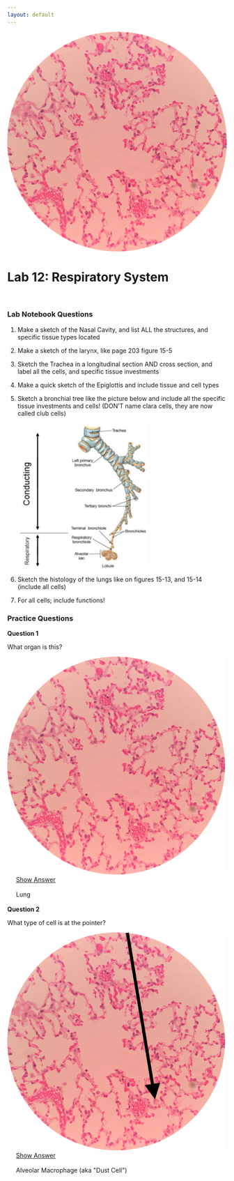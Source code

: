 ```yaml
---
layout: default
---
```


![Splash_IMAGE](./assets/images/splashImage_lung.png)
# Lab 12: Respiratory System


<br>


### Lab Notebook Questions

1.  Make a sketch of the Nasal Cavity, and list ALL the structures, and specific tissue types located
2.	Make a sketch of the larynx, like page 203 figure 15-5
3.	Sketch the Trachea in a longitudinal section AND cross section, and label all the cells, and specific tissue investments 
4.	Make a quick sketch of the Epiglottis and include tissue and cell types
5.	Sketch a bronchial tree like the picture below and include all the specific tissue investments and cells! (DON’T name clara cells, they are now called club cells)
	
    <img src="./assets/images/labReport_respiratoryTree.png" width="300">

6.	Sketch the histology of the lungs like on figures 15-13, and 15-14 (include all cells)
7.	For all cells; include functions! 



<a id="jump-to-practice-questions" class="jump-to-section"> </a>
### Practice Questions

<div class="card">
  <div class="card-header">
    <strong>Question 1</strong>
  </div>
  <div class="card-body">
    <p class="card-text">What organ is this?</p>
    <img src="./assets/images/splashImage_lung.png" width="500">
    <div style="margin-left: 20px;">
    <a class="btn btn-primary" role="button" data-toggle="collapse" href="#collapseExample01" aria-expanded="false" aria-controls="collapseExample"> Show Answer</a>
    <div class="collapse" id="collapseExample01">
      <br>
        <div class="well">
          Lung
        </div>
    </div>
  </div>  
</div>
<br>
<div class="card">
  <div class="card-header">
    <strong>Question 2</strong>
  </div>
  <div class="card-body">
    <p class="card-text">What type of cell is at the pointer?</p>
    <img src="./assets/images/splashImage_lung_pointer.png" width="500">
    <div style="margin-left: 20px;">
    <a class="btn btn-primary" role="button" data-toggle="collapse" href="#collapseExample02" aria-expanded="false" aria-controls="collapseExample"> Show Answer</a>
    <div class="collapse" id="collapseExample02">
      <br>
        <div class="well">
          Alveolar Macrophage (aka "Dust Cell")
        </div>
    </div>
  </div>  
</div>
<br>